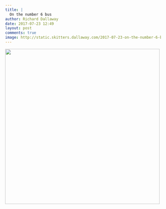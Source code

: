 ```yaml
---
title: |
  On the number 6 bus
author: Richard Dallaway
date: 2017-07-23 12:49
layout: post
comments: true
image: http://static.skitters.dallaway.com/2017-07-23-on-the-number-6-bus-thumb-1-FullSizeRender.jpg
---
```


<div>
        <a href="http://static.skitters.dallaway.com/2017-07-23-on-the-number-6-bus-fullsize-1-FullSizeRender.jpg">
          <img src="http://static.skitters.dallaway.com/2017-07-23-on-the-number-6-bus-thumb-1-FullSizeRender.jpg" width="500" height="500"/>
        </a>
      </div>


  
      